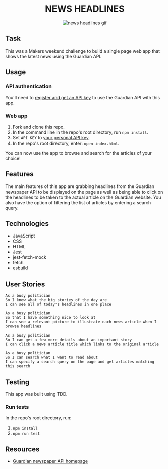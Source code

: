 <h1 align="center">NEWS HEADLINES</h1>

<div align="center">

   ![news headlines gif](./images/news-headlines-gif.gif)
</div>

## Task

This was a Makers weekend challenge to build a single page web app that shows the latest news using the Guardian API.

## Usage

### API authentication

You'll need to [register and get an API
key](https://open-platform.theguardian.com/access/) to use the Guardian API with this app. 

### Web app
1. Fork and clone this repo.
1. In the command line in the repo's root directory, run `npm install`.
1. Set `API_KEY` to [your personal API key](https://open-platform.theguardian.com/access/).
1. In the repo's root directory, enter: `open index.html`.

You can now use the app to browse and search for the articles of your choice!

## Features

The main features of this app are grabbing headlines from the Guardian newspaper API to be displayed on the page as well as being able to click on the headlines to be taken to the actual article on the Guardian website. You also have the option of filtering the list of articles by entering a search query.

## Technologies

- JavaScript
- CSS
- HTML
- Jest
- jest-fetch-mock
- fetch
- esbuild

## User Stories

```
As a busy politician
So I know what the big stories of the day are
I can see all of today's headlines in one place
```

```
As a busy politician
So that I have something nice to look at
I can see a relevant picture to illustrate each news article when I browse headlines
```

```
As a busy politician
So I can get a few more details about an important story
I can click a news article title which links to the original article
```

```
As a busy politician
So I can search what I want to read about
I can specify a search query on the page and get articles matching this search
```

## Testing

This app was built using TDD.<br>
### Run tests
In the repo's root directory, run:
1. `npm install`
1. `npm run test`

## Resources

* [Guardian newspaper API homepage](http://open-platform.theguardian.com/documentation/)
